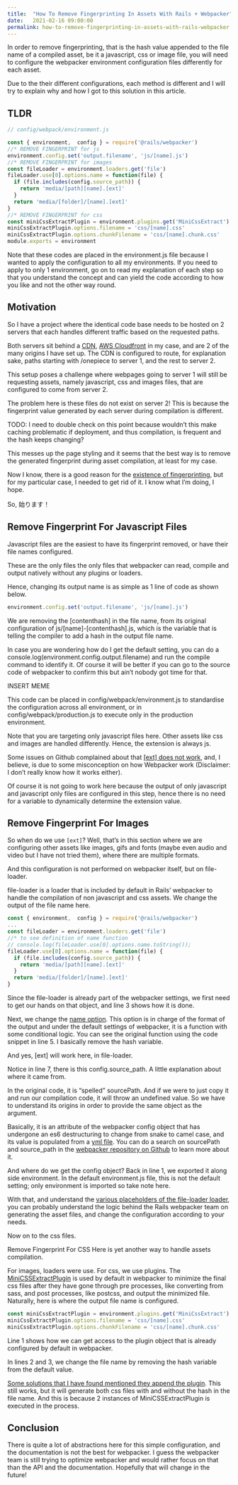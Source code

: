 ```yaml
---
title:  "How To Remove Fingerprinting In Assets With Rails + Webpacker"
date:   2021-02-16 09:00:00
permalink: how-to-remove-fingerprinting-in-assets-with-rails-webpacker
---
```


In order to remove fingerprinting, that is the hash value appended to the file name of a compiled asset, be it a javascript, css or image file, you will need to configure the webpacker environment configuration files differently for each asset.

Due to the their different configurations, each method is different and I will try to explain why and how I got to this solution in this article.

## TLDR

```js
// config/webpack/environment.js

const { environment,  config } = require('@rails/webpacker')
//* REMOVE FINGERPRINT for js
environment.config.set('output.filename', 'js/[name].js')
//* REMOVE FINGERPRINT for images
const fileLoader = environment.loaders.get('file')
fileLoader.use[0].options.name = function(file) {
  if (file.includes(config.source_path)) {
    return 'media/[path][name].[ext]'
  }
  return 'media/[folder]/[name].[ext]'
}
//* REMOVE FINGERPRINT for css
const miniCssExtractPlugin = environment.plugins.get('MiniCssExtract')
miniCssExtractPlugin.options.filename = 'css/[name].css'
miniCssExtractPlugin.options.chunkFilename = 'css/[name].chunk.css'
module.exports = environment
```

Note that these codes are placed in the environment.js file because I wanted to apply the configuration to all my environments. If you need to apply to only 1 environment, go on to read my explanation of each step so that you understand the concept and can yield the code according to how you like and not the other way round.

## Motivation

So I have a project where the identical code base needs to be hosted on 2 servers that each handles different traffic based on the requested paths.

Both servers sit behind a [CDN](https://en.wikipedia.org/wiki/Content_delivery_network), [AWS Cloudfront](https://aws.amazon.com/cloudfront/) in my case, and are 2 of the many origins I have set up. The CDN is configured to route, for explanation sake, paths starting with /onepiece to server 1, and the rest to server 2.

This setup poses a challenge where webpages going to server 1 will still be requesting assets, namely javascript, css and images files, that are configured to come from server 2.

The problem here is these files do not exist on server 2! This is because the fingerprint value generated by each server during compilation is different.

TODO: I need to double check on this point because wouldn’t this make caching problematic if deployment, and thus compilation, is frequent and the hash keeps changing?

This messes up the page styling and it seems that the best way is to remove the generated fingerprint during asset compilation, at least for my case.

Now I know, there is a good reason for the [existence of fingerprinting](https://guides.rubyonrails.org/asset_pipeline.html#what-is-fingerprinting-and-why-should-i-care-questionmark), but for my particular case, I needed to get rid of it. I know what I’m doing, I hope.

So, 始ります！

## Remove Fingerprint For Javascript Files

Javascript files are the easiest to have its fingerprint removed, or have their file names configured.

These are the only files the only files that webpacker can read, compile and output natively without any plugins or loaders.

Hence, changing its output name is as simple as 1 line of code as shown below.

```js
environment.config.set('output.filename', 'js/[name].js')
```

We are removing the [contenthash] in the file name, from its original configuration of js/[name]-[contenthash].js, which is the variable that is telling the compiler to add a hash in the output file name.

In case you are wondering how do I get the default setting, you can do a console.log(environment.config.output.filename) and run the compile command to identify it. Of course it will be better if you can go to the source code of webpacker to confirm this but ain’t nobody got time for that.

INSERT MEME

This code can be placed in config/webpack/environment.js to standardise the configuration across all environment, or in config/webpack/production.js to execute only in the production environment.

Note that you are targeting only javascript files here. Other assets like css and images are handled differently. Hence, the extension is always js.

Some issues on Github complained about that [[ext] does not work](https://github.com/webpack/webpack/issues/4276), and, I believe, is due to some misconception on how Webpacker work (Disclaimer: I don’t really know how it works either).

Of course it is not going to work here because the output of only javascript and javascript only files are configured in this step, hence there is no need for a variable to dynamically determine the extension value.

## Remove Fingerprint For Images

So when do we use `[ext]`? Well, that’s in this section where we are configuring other assets like images, gifs and fonts (maybe even audio and video but I have not tried them), where there are multiple formats.

And this configuration is not performed on webpacker itself, but on file-loader.

file-loader is a loader that is included by default in Rails’ webpacker to handle the compilation of non javascript and css assets. We change the output of the file name here.

```js
const { environment,  config } = require('@rails/webpacker')
...
const fileLoader = environment.loaders.get('file')
//* to see definition of name function
// console.log(fileLoader.use[0].options.name.toString());
fileLoader.use[0].options.name = function(file) {
  if (file.includes(config.source_path)) {
    return 'media/[path][name].[ext]'
  }
  return 'media/[folder]/[name].[ext]'
}
```

Since the file-loader is already part of the webpacker settings, we first need to get our hands on that object, and line 3 shows how it is done.

Next, we change the [name option](https://v4.webpack.js.org/loaders/file-loader/). This option is in charge of the format of the output and under the default settings of webpacker, it is a function with some conditional logic. You can see the original function using the code snippet in line 5. I basically remove the hash variable.

And yes, [ext] will work here, in file-loader.

Notice in line 7, there is this config.source_path. A little explanation about where it came from.

In the original code, it is “spelled” sourcePath. And if we were to just copy it and run our compilation code, it will throw an undefined value. So we have to understand its origins in order to provide the same object as the argument.

Basically, it is an attribute of the webpacker config object that has undergone an es6 destructuring to change from snake to camel case, and its value is populated from a [yml file](https://github.com/rails/webpacker/blob/efabe34a09c83a96ea71337068e6861304b5d39b/lib/install/config/webpacker.yml). You can do a search on sourcePath and source_path in the [webpacker repository on Github](https://github.com/rails/webpacker) to learn more about it.

And where do we get the config object? Back in line 1, we exported it along side environment. In the default environment.js file, this is not the default setting; only environment is imported so take note here.

With that, and understand the [various placeholders of the file-loader loader](https://v4.webpack.js.org/loaders/file-loader/), you can probably understand the logic behind the Rails webpacker team on generating the asset files, and change the configuration according to your needs.

Now on to the css files.

Remove Fingerprint For CSS
Here is yet another way to handle assets compilation.

For images, loaders were use. For css, we use plugins. The [MiniCSSExtractPlugin](https://webpack.js.org/plugins/mini-css-extract-plugin/) is used by default in webpacker to minimize the final css files after they have gone through pre processes, like converting from sass, and post processes, like postcss, and output the minimized file. Naturally, here is where the output file name is configured.

```js
const miniCssExtractPlugin = environment.plugins.get('MiniCssExtract')
miniCssExtractPlugin.options.filename = 'css/[name].css'
miniCssExtractPlugin.options.chunkFilename = 'css/[name].chunk.css'
```

Line 1 shows how we can get access to the plugin object that is already configured by default in webpacker.

In lines 2 and 3, we change the file name by removing the hash variable from the default value.

[Some solutions that I have found mentioned they append the plugin](https://github.com/rails/webpacker/issues/1310#issuecomment-623159628). This still works, but it will generate both css files with and without the hash in the file name. And this is because 2 instances of MiniCSSExtractPlugin is executed in the process.

## Conclusion

There is quite a lot of abstractions here for this simple configuration, and the documentation is not the best for webpacker. I guess the webpacker team is still trying to optimize webpacker and would rather focus on that than the API and the documentation. Hopefully that will change in the future!

